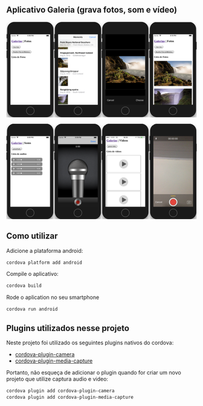 ## Aplicativo Galeria (grava fotos, som e vídeo)

![screen](screenshot1.png)

![screen](screenshot2.png)

## Como utilizar
Adicione a plataforma android:
```bash
cordova platform add android
```


Compile o aplicativo:
```bash
cordova build
```

Rode o aplication no seu smartphone
```bash
cordova run android
```


## Plugins utilizados nesse projeto

Neste projeto foi utilizado os seguintes plugins nativos do cordova:
 * [cordova-plugin-camera](https://cordova.apache.org/docs/en/latest/reference/cordova-plugin-camera/index.html)
 * [cordova-plugin-media-capture](https://cordova.apache.org/docs/en/latest/reference/cordova-plugin-media-capture/index.html)

Portanto, não esqueça de adicionar o plugin quando for criar um novo projeto que utilize captura audio e video:
```bash
cordova plugin add cordova-plugin-camera
cordova plugin add cordova-plugin-media-capture
```
